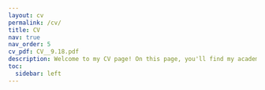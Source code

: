 ```yaml
---
layout: cv
permalink: /cv/
title: CV
nav: true
nav_order: 5
cv_pdf: CV__9.18.pdf
description: Welcome to my CV page! On this page, you'll find my academic and professional background, skills, and achievements. I'm passionate about my field and eager to make a difference. Let's connect!
toc:
  sidebar: left
---
```

